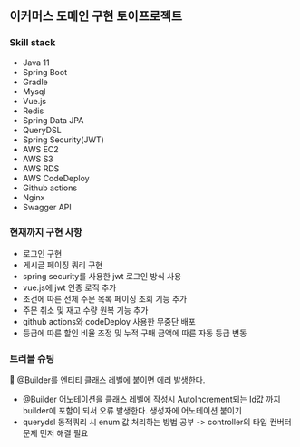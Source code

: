 ## 이커머스 도메인 구현 토이프로젝트 

### Skill stack 

- Java 11
- Spring Boot
- Gradle
- Mysql
- Vue.js  
- Redis
- Spring Data JPA 
- QueryDSL
- Spring Security(JWT)
- AWS EC2
- AWS S3
- AWS RDS
- AWS CodeDeploy
- Github actions
- Nginx
- Swagger API

### 현재까지 구현 사항 

- 로그인 구현 
- 게시글 페이징 쿼리 구현 
- spring security를 사용한 jwt 로그인 방식 사용
- vue.js에 jwt 인증 로직 추가  
- 조건에 따른 전체 주문 목록 페이징 조회 기능 추가 
- 주문 취소 및 재고 수량 원복 기능 추가 
- github actions와 codeDeploy 사용한 무중단 배포 
- 등급에 따른 할인 비율 조정 및 누적 구매 금액에 따른 자동 등급 변동
### 트러블 슈팅

📌 @Builder를 엔티티 클래스 레벨에 붙이면 에러 발생한다. 
- @Builder 어노테이션을 클래스 레벨에 작성시 AutoIncrement되는 Id값 까지 builder에 포함이 되서 오류 발생한다. 생성자에 어노테이션 붙이기 
- querydsl 동적쿼리 시 enum 값 처리하는 방법 공부 -> controller의 타입 컨버터 문제 먼저 해결 필요 
